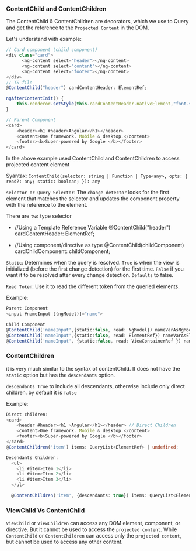 ### ContentChild and ContentChildren

The ContentChild & ContentChildren are decorators, which we use to Query and get the reference to the `Projected Content` in the DOM.

Let's understand with example:

```ts
// Card component (child component)
<div class="card">
      <ng-content select="header"></ng-content>
      <ng-content select="content"></ng-content>
      <ng-content select="footer"></ng-content>
</div>
// TS file
@ContentChild("header") cardContentHeader: ElementRef;

ngAfterContentInit() {
    this.renderor.setStyle(this.cardContentHeader.nativeElement,"font-size","20px")
}

// Parent Component
<card>
    <header><h1 #header>Angular</h1></header>
    <content>One framework. Mobile & desktop.</content>
    <footer><b>Super-powered by Google </b></footer>
</card>
```

In the above example used ContentChild and ContentChildren to access projected content element

Syantax: `ContentChild(selector: string | Function | Type<any>, opts: { read?: any; static: boolean; }): any`

`selector or Query Selector`: The `change detector` looks for the first element that matches the selector and updates the component property with the reference to the element.

There are `two` type selector

- //Using a Template Reference Variable
  @ContentChild("header") cardContentHeader: ElementRef;

- //Using component/directive as type
  @ContentChild(childComponent) cardChildComponent: childComponent;

`Static`: Determines when the query is resolved. `True` is when the view is initialized (before the first change detection) for the first time. `False` if you want it to be resolved after every change detection. `Defaults` to false.

`Read Token`: Use it to read the different token from the queried elements.

Example:

```ts
Parent Component
<input #nameInput [(ngModel)]="name">

Child Component
@ContentChild('nameInput',{static:false, read: NgModel}) nameVarAsNgModel;
@ContentChild('nameInput',{static:false, read: ElementRef}) nameVarAsElementRef;
@ContentChild('nameInput', {static:false, read: ViewContainerRef }) nameVarAsViewContainerRef;
```

### ContentChildren

it is very much similar to the syntax of contentChild. It does not have the `static` option but has the `descendants` option.

`descendants True` to include all descendants, otherwise include only direct children. by default it is `false`

Example:

```ts
Direct children:
<card>
    <header #header><h1 >Angular</h1></header> // Direct Children
    <content>One framework. Mobile & desktop.</content>
    <footer><b>Super-powered by Google </b></footer>
</card>
@ContentChildren('item') items: QueryList<ElementRef> | undefined;

Decendants Children:
  <ul>
    <li #item>Item 1</li>
    <li #item>Item 2</li>
    <li #item>Item 3</li>
  </ul>

  @ContentChildren('item', {descendants: true}) items: QueryList<ElementRef> | undefined;

```

### ViewChild Vs ContentChild

`ViewChild` or `ViewChildren` can access any DOM element, component, or directive. But it cannot be used to access the `projected content`. While `ContentChild` or `ContentChildren` can access only the `projected content`, but cannot be used to access any other content.
